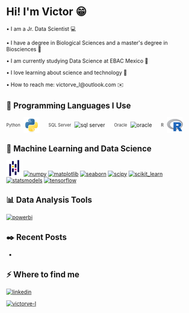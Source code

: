 <h1>Hi! I'm Victor 😁</h1>
<p>• I am a Jr. Data Scientist 💻 </p>
<p>• I have a degree in Biological Sciences and a master's degree in Biosciences 🔬 </p>
<p>• I am currently studying Data Science at EBAC Mexico 📝</p>
<p>• I love learning about science and technology 📱</p>
<p>• How to reach me: victorve_l@outlook.com ✉️</p>

<h2>🚀 Programming Languages I Use</h2>
<p>
  <a target="_blank" href="https://raw.githubusercontent.com/devicons/devicon/master/icons/python/python-original.svg" style="display: inline-block; text-decoration: none;">
    <span style="font-size: 0.8em; vertical-align: middle; color: #333;">Python</span>
    <img src="https://raw.githubusercontent.com/devicons/devicon/master/icons/python/python-original.svg" alt="python" width="42" height="42" style="vertical-align: middle; margin-left: 5px;" />
  </a>
  <a target="_blank" href="https://www.svgrepo.com/show/303229/microsoft-sql-server-logo.svg" style="display: inline-block; text-decoration: none; margin-left: 20px;">
    <span style="font-size: 0.8em; vertical-align: middle; color: #333;">SQL Server</span>
    <img src="https://www.svgrepo.com/show/303229/microsoft-sql-server-logo.svg" alt="sql server" width="42" height="42" style="vertical-align: middle; margin-left: 5px;" />
  </a>
  <a target="_blank" href="https://www.vectorlogo.zone/logos/oracle/oracle-icon.svg" style="display: inline-block; text-decoration: none; margin-left: 20px;">
    <span style="font-size: 0.8em; vertical-align: middle; color: #333;">Oracle</span>
    <img src="https://www.vectorlogo.zone/logos/oracle/oracle-icon.svg" alt="oracle" width="42" height="42" style="vertical-align: middle; margin-left: 5px;" />
  </a>
  <a target="_blank" href="https://raw.githubusercontent.com/devicons/devicon/master/icons/r/r-original.svg" style="display: inline-block; text-decoration: none; margin-left: 20px;">
    <span style="font-size: 0.8em; vertical-align: middle; color: #333;">R</span>
    <img src="https://raw.githubusercontent.com/devicons/devicon/master/icons/r/r-original.svg" alt="r" width="42" height="42" style="vertical-align: middle; margin-left: 5px;" />
  </a>
</p>

<h2>🧠 Machine Learning and Data Science</h2>
<p>
  <a target="_blank" href="https://raw.githubusercontent.com/devicons/devicon/2ae2a900d2f041da66e950e4d48052658d850630/icons/pandas/pandas-original.svg" style="display: inline-block;"><img src="https://raw.githubusercontent.com/devicons/devicon/2ae2a900d2f041da66e950e4d48052658d850630/icons/pandas/pandas-original.svg" alt="pandas" width="42" height="42" /></a>
  <a target="_blank" href="https://numpy.org/doc/stable/_static/numpylogo.svg" style="display: inline-block;"><img src="https://numpy.org/doc/stable/_static/numpylogo.svg" alt="numpy" width="42" height="42" /></a>
  <a target="_blank" href="https://matplotlib.org/_static/logo2_compressed.svg" style="display: inline-block;"><img src="https://matplotlib.org/_static/logo2_compressed.svg" alt="matplotlib" width="42" height="42" /></a>
  <a target="_blank" href="https://seaborn.pydata.org/_images/logo-mark-lightbg.svg" style="display: inline-block;"><img src="https://seaborn.pydata.org/_images/logo-mark-lightbg.svg" alt="seaborn" width="42" height="42" /></a>
  <a target="_blank" href="https://upload.wikimedia.org/wikipedia/commons/0/07/Scipylogo.png" style="display: inline-block;"><img src="https://raw.githubusercontent.com/valohai/ml-logos/refs/heads/master/scipy.svg" alt="scipy" width="42" height="42" /></a>
  <a target="_blank" href="https://upload.wikimedia.org/wikipedia/commons/0/05/Scikit_learn_logo_small.svg" style="display: inline-block;"><img src="https://upload.wikimedia.org/wikipedia/commons/0/05/Scikit_learn_logo_small.svg" alt="scikit_learn" width="42" height="42" /></a>
  <a target="_blank" href="https://www.statsmodels.org/stable/_static/statsmodels_logo.svg" style="display: inline-block;"><img src="https://www.statsmodels.org/v0.11.1/_images/statsmodels-logo-v2-no-text.svg" alt="statsmodels" width="42" height="42" /></a>
  <a target="_blank" href="https://www.vectorlogo.zone/logos/tensorflow/tensorflow-icon.svg" style="display: inline-block;"><img src="https://www.vectorlogo.zone/logos/tensorflow/tensorflow-icon.svg" alt="tensorflow" width="42" height="42" /></a>
</p>
<h2>📊 Data Analysis Tools</h2>
<p>
  <a target="_blank" href="https://raw.githubusercontent.com/microsoft/PowerBI-Icons/main/SVG/PowerBI-Logo.svg" style="display: inline-block;"><img src="https://www.vectorlogo.zone/logos/microsoft_powerbi/microsoft_powerbi-icon.svg" alt="powerbi" width="42" height="42" /></a>
</p>

<h2>✒️ Recent Posts</h2>
<ul>
<li><a target="_blank" href=""></a></li>
</ul>

<h2>⚡️ Where to find me</h2>
<p><a target="_blank" href="https://www.linkedin.com/in/victor-de-la-torrev/" style="display: inline-block;"><img src="https://img.shields.io/badge/linkedin-logo?style=for-the-badge&logo=linkedin&logoColor=white&color=%230a77b6" alt="linkedin" /></a></p>
<p><a href="https://github.com/ryo-ma/github-profile-trophy"><img src="https://github-profile-trophy.vercel.app/?username= victorve-l" alt=" victorve-l" /></a></p>
